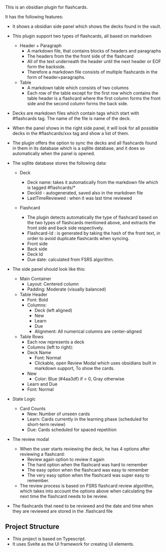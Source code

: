 This is an obsidian plugin for flashcards.

It has the following features:

- It shows a obsidian side panel which shows the decks found in the vault.

- This plugin support two types of flashcards, all based on markdown
  - Header + Paragraph
    - A markdown file, that contains blocks of headers and paragraphs
    - The headers from the the front side of the flashcard
    - All of the text underneath the header until the next header or EOF form the backside.
    - Therefore a markdown file consists of multiple flashcards in the form of header+paragraphs.
  - Table
    - A markdown table which consists of two columns
    - Each row of the table except for the first row which contains the table header is a flashcard where the first column forms the front side and the second column forms the back side.
- Decks are markdown files which contain tags which start with #flashcards tag. The name of the file is name of the deck.
- When the panel shows in the right side panel, it will look for all possible decks in the #flashcards/xxx tag and show a list of them.
- The plugin offers the option to sync the decks and all flashcards found in them in its database which is a sqllite database, and it does so automatically when the panel is opened.
- The sqllite database stores the following data:
  - Deck
    - Deck name: takes it automatically from the markdown file which is tagged #flashcards/*
    - DeckId - autogenerated, saved also in the markdown file
    - LastTimeReviewed : when it was last time reviewed

  - Flashcard
    - The plugin detects automatically the type of flashcard based on the two types of flashcards mentioned above, and extracts the front side and back side respectively.
    - Flashcard-Id : is generated by taking the hash of the front text, in order to avoid duplicate flashcards when syncing.
    - Front side
    - Back side
    - Deck Id
    - Due date: calculated from FSRS algorithm.


- The side panel should look like this:
  - Main Container
    - Layout: Centered column
    -	Padding: Moderate (visually balanced)
  - Table Header
    - Font: Bold
    - Columns:
      -	Deck (left aligned)
      -	New
      -	Learn
      -	Due
      -	Alignment: All numerical columns are center-aligned
  - Table Rows
  	- Each row represents a deck
  	- Columns (left to right):
  	- Deck Name
  	  - Font: Normal
      - Clickable, open Review Modal which uses obsidians built in markdown support, To show the cards.
  	- New
  	  - Color: Blue (#4aa3df) if > 0, Gray otherwise
  	-	Learn and Due
  	  -	Font: Normal

- State Logic
  - Card Counts
	-	New: Number of unseen cards
	-	Learn: Cards currently in the learning phase (scheduled for short-term review)
	-	Due: Cards scheduled for spaced repetition

- The review modal
  - When the user starts reviewing the deck, he has 4 options after reviewing a flashcard:
    - Review again option to review it again
    - The hard option when the flashcard was hard to remember
    - The easy option when the flashcard was easy to remember
    - The very easy option when the flashcard was super easy to remember.
  - The review process is based on FSRS flashcard review algorithm, which takes into account the options above when calculating the next time the flashcard needs to be review.
 - The flashcards that need to be reviewed and the date and time when they are reviewed are stored in the .flashcard file



## Project Structure

- This project is based on Typescript.
- It uses Svelte as the UI framework for creating UI elements.
